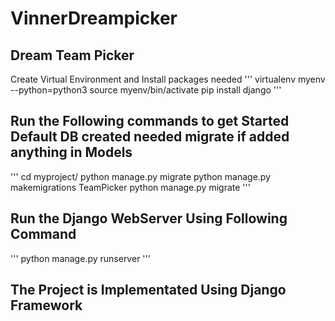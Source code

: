 # VinnerDreampicker
## Dream Team Picker 

Create Virtual Environment and Install packages needed
'''
virtualenv myenv --python=python3
source myenv/bin/activate
pip install django
'''

## Run the Following commands to get Started Default DB created needed migrate if added anything in Models
'''
cd myproject/
python manage.py migrate
python manage.py makemigrations TeamPicker
python manage.py migrate
'''

## Run the Django WebServer Using Following Command
'''
python manage.py runserver
'''

## The Project is Implementated Using Django Framework
